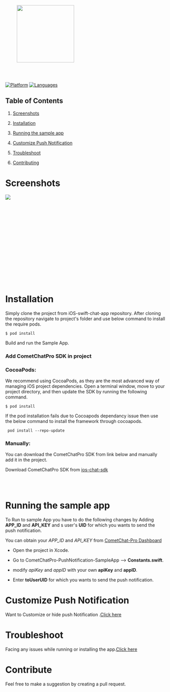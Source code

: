 
<div style="width:100%">
	<div style="width:50%; display:inline-block">
		<p align="center">
		<img align="center" width="180" height="180" alt="" src="https://github.com/cometchat-pro/ios-swift-chat-app/blob/master/Screenshots/CometChat%20Logo.png">	
		</p>	
	</div>	
</div>
</br>
</br>
</div>



[![Platform](https://img.shields.io/badge/Platform-iOS-orange.svg)](https://cocoapods.org/pods/CometChatPro)
[![Languages](https://img.shields.io/badge/Language-Swift-orange.svg)](https://github.com/cometchat-pro/ios-swift-chat-app)


## Table of Contents

1. [Screenshots](#Screenshots)

2. [Installation](#Installation)

3. [Running the sample app](#Running-the-sample-app)

3. [Customize Push Notification](#Customize-Push-Notification)

4. [Troubleshoot](#Troubleshoot)

5. [Contributing](#Contributing)



# Screenshots

<img align="left" src="https://github.com/cometchat-pro-extensions/ios-swift-push-notifications-app/blob/master/Screenshots/Screenshot.png">
   
<br></br><br></br><br></br><br></br><br></br><br></br><br></br><br></br>


# Installation 
      
   Simply clone the project from iOS-swift-chat-app repository. After cloning the repository navigate to project's folder and use below command to install the require pods.
   
   ```
   $ pod install
   ```
   Build and run the Sample App.
   
   
   ### Add CometChatPro SDK in project
   
   ### CocoaPods:
   
   We recommend using CocoaPods, as they are the most advanced way of managing iOS project dependencies. Open a terminal   window, move to your project directory, and then update the SDK  by running the following command.
   
   ```
   $ pod install
   ```
   
   If the pod installation fails due to Cocoapods dependancy issue then use the below command to install the framework through cocoapods.
  
  ```
   pod install --repo-update
   ```
   
   ### Manually:
   
   You can download the CometChatPro SDK from link below and manually add it in the project.
   
   Download CometChatPro SDK from [ios-chat-sdk](https://github.com/cometchat-pro/ios-chat-sdk)
   
 <br></br>  


# Running the sample app

   To Run to sample App you have to do the following changes by Adding **APP_ID** and **API_KEY** and s user's **UID** for which you wants to send the push notification.
   
   You can obtain your  *APP_ID* and *API_KEY* from [CometChat-Pro Dashboard](https://app.cometchat.com/)
          
   - Open the project in Xcode. 
          
   - Go to CometChatPro-PushNotification-SampleApp -->  **Constants.swift**.
                  
   - modify *apiKey* and *appID* with your own **apiKey** and **appID**.
   
   - Enter **toUserUID** for which you wants to send the push notification.
   
   
# Customize Push Notification

Want to Customize or hide push Notification .[Click here](https://github.com/cometchat-pro-samples/ios-swift-push-notifications-app/blob/master/Customize.md)
    
# Troubleshoot  

Facing any issues while running or installing the app.[Click here](https://github.com/cometchat-pro-samples/ios-swift-push-notifications-app/blob/master/troubleshoot.md)

# Contribute 
   
   Feel free to make a suggestion by creating a pull request.




